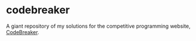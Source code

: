 # codebreaker

A giant repository of my solutions for the competitive programming website, [CodeBreaker](https://codebreaker.xyz/).
